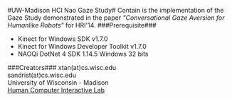 #UW-Madison HCI Nao Gaze Study#
Contain is the implementation of the Gaze Study demonstrated in the paper *"Conversational Gaze Aversion for Humanlike Robots"* for HRI'14.
###Prerequisite###
* Kinect for Windows SDK v1.7.0
* Kinect for Windows Developer Toolkit v1.7.0
* NAOQi DotNet 4 SDK 1.14.5 Windows 32 bits

###Creators###
xtan(at)cs.wisc.edu  
sandrist(at)cs.wisc.edu  
University of Wisconsin - Madison  
[Human Computer Interactive Lab](hci.cs.wisc.edu)